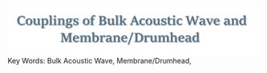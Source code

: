 ![输入图片说明](/imgs/2024-06-25/qdSvYLK1TZl8DYJX.png)
Key Words: Bulk Acoustic Wave, Membrane/Drumhead,
# 
<!--stackedit_data:
eyJoaXN0b3J5IjpbLTUwNDk0Mjg1NV19
-->